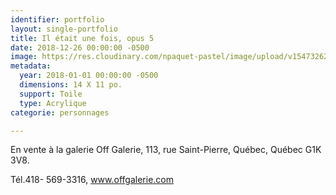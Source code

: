 ```yaml
---
identifier: portfolio
layout: single-portfolio
title: Il était une fois, opus 5
date: 2018-12-26 00:00:00 -0500
image: https://res.cloudinary.com/npaquet-pastel/image/upload/v1547326220/44099952_2187643081504927_646406841634390016_n.jpg
metadata:
  year: 2018-01-01 00:00:00 -0500
  dimensions: 14 X 11 po.
  support: Toile
  type: Acrylique
categorie: personnages

---
```

En vente à la galerie Off Galerie, 113, rue Saint-Pierre, Québec, Québec  G1K 3V8.

Tél.418- 569-3316, www.offgalerie.com